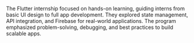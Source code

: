 The Flutter internship focused on hands-on learning, guiding interns from basic UI design to full app development. They explored state management, API integration, and Firebase for real-world applications. The program emphasized problem-solving, debugging, and best practices to build scalable apps.
